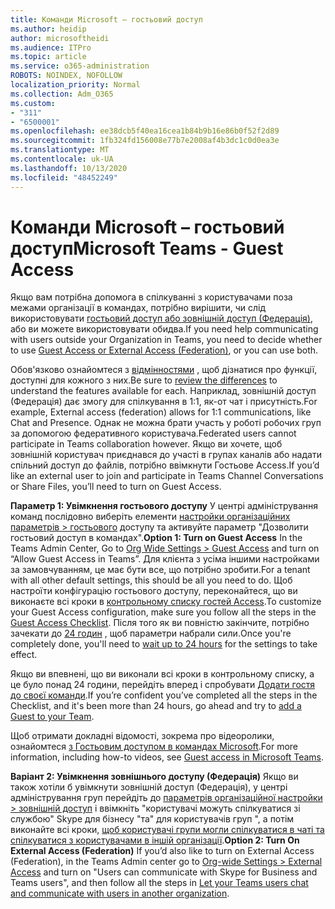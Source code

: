 ```yaml
---
title: Команди Microsoft – гостьовий доступ
ms.author: heidip
author: microsoftheidi
ms.audience: ITPro
ms.topic: article
ms.service: o365-administration
ROBOTS: NOINDEX, NOFOLLOW
localization_priority: Normal
ms.collection: Adm_O365
ms.custom:
- "311"
- "6500001"
ms.openlocfilehash: ee38dcb5f40ea16cea1b84b9b16e86b0f52f2d89
ms.sourcegitcommit: 1fb324fd156008e77b7e2008af4b3dc1c0d0ea3e
ms.translationtype: MT
ms.contentlocale: uk-UA
ms.lasthandoff: 10/13/2020
ms.locfileid: "48452249"
---
```

# <a name="microsoft-teams---guest-access"></a><span data-ttu-id="f1edb-102">Команди Microsoft – гостьовий доступ</span><span class="sxs-lookup"><span data-stu-id="f1edb-102">Microsoft Teams - Guest Access</span></span>

<span data-ttu-id="f1edb-103">Якщо вам потрібна допомога в спілкуванні з користувачами поза межами організації в командах, потрібно вирішити, чи слід використовувати [гостьовий доступ або зовнішній доступ (Федерація)](https://docs.microsoft.com/microsoftteams/manage-external-access#external-access-vs-guest-access), або ви можете використовувати обидва.</span><span class="sxs-lookup"><span data-stu-id="f1edb-103">If you need help communicating with users outside your Organization in Teams, you need to decide whether to use [Guest Access or External Access (Federation)](https://docs.microsoft.com/microsoftteams/manage-external-access#external-access-vs-guest-access), or you can use both.</span></span>

<span data-ttu-id="f1edb-104">Обов'язково ознайомтеся з [відмінностями](https://docs.microsoft.com/microsoftteams/manage-external-access#external-access-vs-guest-access) , щоб дізнатися про функції, доступні для кожного з них.</span><span class="sxs-lookup"><span data-stu-id="f1edb-104">Be sure to [review the differences](https://docs.microsoft.com/microsoftteams/manage-external-access#external-access-vs-guest-access) to understand the features available for each.</span></span>  <span data-ttu-id="f1edb-105">Наприклад, зовнішній доступ (Федерація) дає змогу для спілкування в 1:1, як-от чат і присутність.</span><span class="sxs-lookup"><span data-stu-id="f1edb-105">For example, External access (federation) allows for 1:1 communications, like Chat and Presence.</span></span>  <span data-ttu-id="f1edb-106">Однак не можна брати участь у роботі робочих груп за допомогою федеративного користувача.</span><span class="sxs-lookup"><span data-stu-id="f1edb-106">Federated users cannot participate in Teams collaboration however.</span></span>  <span data-ttu-id="f1edb-107">Якщо ви хочете, щоб зовнішній користувач приєднався до участі в групах каналів або надати спільний доступ до файлів, потрібно ввімкнути Гостьове Access.</span><span class="sxs-lookup"><span data-stu-id="f1edb-107">If you’d like an external user to join and participate in Teams Channel Conversations or Share Files, you’ll need to turn on Guest Access.</span></span>

<span data-ttu-id="f1edb-108">**Параметр 1: Увімкнення гостьового доступу** У центрі адміністрування команд послідовно виберіть елементи [настройки організаційних параметрів > гостьового](https://admin.teams.microsoft.com/company-wide-settings/guest-configuration) доступу та активуйте параметр "Дозволити гостьовий доступ в командах".</span><span class="sxs-lookup"><span data-stu-id="f1edb-108">**Option 1: Turn on Guest Access** In the Teams Admin Center, Go to [Org Wide Settings > Guest Access](https://admin.teams.microsoft.com/company-wide-settings/guest-configuration) and turn on “Allow Guest Access in Teams”.</span></span>  <span data-ttu-id="f1edb-109">Для клієнта з усіма іншими настройками за замовчуванням, це має бути все, що потрібно зробити.</span><span class="sxs-lookup"><span data-stu-id="f1edb-109">For a tenant with all other default settings, this should be all you need to do.</span></span>  <span data-ttu-id="f1edb-110">Щоб настроїти конфігурацію гостьового доступу, переконайтеся, що ви виконаєте всі кроки в [контрольному списку гостей Access](https://docs.microsoft.com/microsoftteams/guest-access-checklist).</span><span class="sxs-lookup"><span data-stu-id="f1edb-110">To customize your Guest Access configuration,  make sure you follow all the steps in the [Guest Access Checklist](https://docs.microsoft.com/microsoftteams/guest-access-checklist).</span></span> <span data-ttu-id="f1edb-111">Після того як ви повністю закінчите, потрібно зачекати до [24 годин](https://docs.microsoft.com/microsoftteams/manage-guests#guest-access-latencies) , щоб параметри набрали сили.</span><span class="sxs-lookup"><span data-stu-id="f1edb-111">Once you're completely done, you'll need to [wait up to 24 hours](https://docs.microsoft.com/microsoftteams/manage-guests#guest-access-latencies) for the settings to take effect.</span></span>

<span data-ttu-id="f1edb-112">Якщо ви впевнені, що ви виконали всі кроки в контрольному списку, а це було понад 24 години, перейдіть вперед і спробувати [Додати гостя до своєї команди](https://support.office.com/article/add-guests-to-a-team-in-teams-fccb4fa6-f864-4508-bdde-256e7384a14f#ID0EAABAAA=Desktop).</span><span class="sxs-lookup"><span data-stu-id="f1edb-112">If you’re confident you’ve completed all the steps in the Checklist, and it's been more than 24 hours, go ahead and try to [add a Guest to your Team](https://support.office.com/article/add-guests-to-a-team-in-teams-fccb4fa6-f864-4508-bdde-256e7384a14f#ID0EAABAAA=Desktop).</span></span>

<span data-ttu-id="f1edb-113">Щоб отримати докладні відомості, зокрема про відеоролики, ознайомтеся [з Гостьовим доступом в командах Microsoft](https://docs.microsoft.com/microsoftteams/guest-access).</span><span class="sxs-lookup"><span data-stu-id="f1edb-113">For more information, including how-to videos, see [Guest access in Microsoft Teams](https://docs.microsoft.com/microsoftteams/guest-access).</span></span>

<span data-ttu-id="f1edb-114">**Варіант 2: Увімкнення зовнішнього доступу (Федерація)** Якщо ви також хотіли б увімкнути зовнішній доступ (Федерація), у центрі адміністрування груп перейдіть до [параметрів організаційної настройки > зовнішній доступ](https://admin.teams.microsoft.com/company-wide-settings/external-communications) і ввімкніть "користувачі можуть спілкуватися зі службою" Skype для бізнесу "та" для користувачів груп ", а потім виконайте всі кроки, [щоб користувачі групи могли спілкуватися в чаті та спілкуватися з користувачами в іншій організації](https://docs.microsoft.com/microsoftteams/manage-external-access#let-your-teams-users-chat-and-communicate-with-users-in-another-organization).</span><span class="sxs-lookup"><span data-stu-id="f1edb-114">**Option 2: Turn On External Access (Federation)** If you’d also like to turn on External Access (Federation), in the Teams Admin center go to [Org-wide Settings > External Access](https://admin.teams.microsoft.com/company-wide-settings/external-communications) and turn on "Users can communicate with Skype for Business and Teams users", and then follow all the steps in [Let your Teams users chat and communicate with users in another organization](https://docs.microsoft.com/microsoftteams/manage-external-access#let-your-teams-users-chat-and-communicate-with-users-in-another-organization).</span></span>
